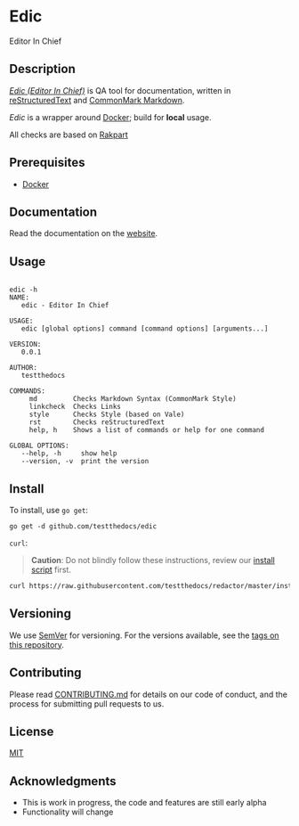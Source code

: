 # Edic

Editor In Chief

## Description

*[Edic (Editor In Chief)](https://github.com/testthedocs/edic)* is QA
tool for documentation, written in [reStructuredText](https://en.wikipedia.org/wiki/ReStructuredText) and [CommonMark Markdown](https://commonmark.org/).

*Edic* is a wrapper around [Docker](https://www.docker.com/); build for **local** usage.

All checks are based on [Rakpart](https://rakpart.testthedocs.org)

## Prerequisites

- [Docker](https://docker.com)

## Documentation

Read the documentation on the [website](https://edic.testthhedocs.org).

## Usage

```shell

edic -h
NAME:
   edic - Editor In Chief

USAGE:
   edic [global options] command [command options] [arguments...]

VERSION:
   0.0.1

AUTHOR:
   testthedocs

COMMANDS:
     md         Checks Markdown Syntax (CommonMark Style)
     linkcheck  Checks Links
     style      Checks Style (based on Vale)
     rst        Checks reStructuredText
     help, h    Shows a list of commands or help for one command

GLOBAL OPTIONS:
   --help, -h     show help
   --version, -v  print the version
```

## Install

To install, use `go get`:

```shell
go get -d github.com/testthedocs/edic
```

`curl`:

> **Caution**: Do not blindly follow these instructions, review our [install script](https://github.com/testthedocs/ttd-cli/blob/master/install.sh) first.

```sh
curl https://raw.githubusercontent.com/testthedocs/redactor/master/install.sh | sh
```

## Versioning

We use [SemVer](https://semver.org/) for versioning.
For the versions available, see the [tags on this repository](https://github.com/testthedocs/edic/tags).

## Contributing

Please read [CONTRIBUTING.md](https://edic.testthedocs/contributing) for details on our code of conduct, and the process for submitting pull requests to us.

## License

[MIT](https://choosealicense.com/licenses/mit/)

## Acknowledgments

- This is work in progress, the code and features are still early alpha
- Functionality will change
